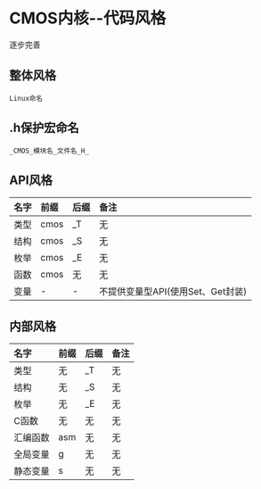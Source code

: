 # CMOS内核--代码风格
逐步完善

## 整体风格
    Linux命名

##  .h保护宏命名
    _CMOS_模块名_文件名_H_

##  API风格
|名字    |前缀    |后缀    |备注    |
|:-------|:-------|:-------|:-------|
|类型    |cmos    |\_T     |无      |
|结构    |cmos    |\_S     |无      |
|枚举    |cmos    |\_E     |无      |
|函数    |cmos    |无      |无      |
|变量    |-       |-       |不提供变量型API(使用Set、Get封装)|

##  内部风格
|名字    |前缀    |后缀    |备注    |
|:-------|:-------|:-------|:-------|
|类型    |无      |\_T     |无      |
|结构    |无      |\_S     |无      |
|枚举    |无      |\_E     |无      |
|C函数   |无      |无      |无      |
|汇编函数|asm     |无      |无      |
|全局变量|g       |无      |无      |
|静态变量|s       |无      |无      |

